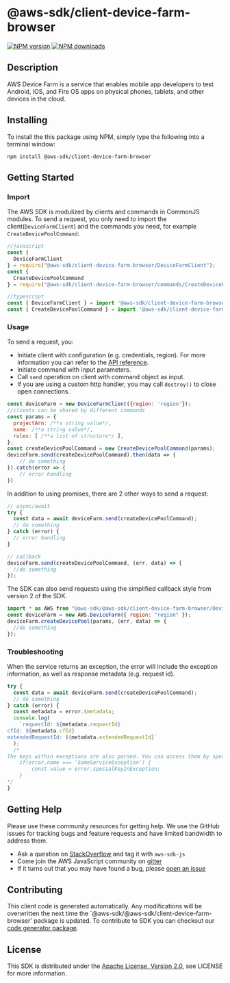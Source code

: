 # @aws-sdk/client-device-farm-browser

[![NPM version](https://img.shields.io/npm/v/@aws-sdk/client-device-farm-browser/preview.svg)](https://www.npmjs.com/package/@aws-sdk/client-device-farm-browser)
[![NPM downloads](https://img.shields.io/npm/dm/@aws-sdk/client-device-farm-browser.svg)](https://www.npmjs.com/package/@aws-sdk/client-device-farm-browser)

## Description

<p>AWS Device Farm is a service that enables mobile app developers to test Android, iOS, and Fire OS apps on physical phones, tablets, and other devices in the cloud.</p>

## Installing

To install the this package using NPM, simply type the following into a terminal window:

```
npm install @aws-sdk/client-device-farm-browser
```

## Getting Started

### Import

The AWS SDK is modulized by clients and commands in CommonJS modules. To send a request, you only need to import the client(`DeviceFarmClient`) and the commands you need, for example `CreateDevicePoolCommand`:

```javascript
//javascript
const {
  DeviceFarmClient
} = require("@aws-sdk/client-device-farm-browser/DeviceFarmClient");
const {
  CreateDevicePoolCommand
} = require("@aws-sdk/client-device-farm-browser/commands/CreateDevicePoolCommand");
```

```javascript
//typescript
const { DeviceFarmClient } = import '@aws-sdk/client-device-farm-browser/DeviceFarmClient';
const { CreateDevicePoolCommand } = import '@aws-sdk/client-device-farm-browser/commands/CreateDevicePoolCommand';
```

### Usage

To send a request, you:

- Initiate client with configuration (e.g. credentials, region). For more information you can refer to the [API reference][].
- Initiate command with input parameters.
- Call `send` operation on client with command object as input.
- If you are using a custom http handler, you may call `destroy()` to close open connections.

```javascript
const deviceFarm = new DeviceFarmClient({region: 'region'});
//clients can be shared by different commands
const params = {
  projectArn: /**a string value*/,
  name: /**a string value*/,
  rules: [ /**a list of structure*/ ],
};
const createDevicePoolCommand = new CreateDevicePoolCommand(params);
deviceFarm.send(createDevicePoolCommand).then(data => {
    // do something
}).catch(error => {
    // error handling
})
```

In addition to using promises, there are 2 other ways to send a request:

```javascript
// async/await
try {
  const data = await deviceFarm.send(createDevicePoolCommand);
  // do something
} catch (error) {
  // error handling
}
```

```javascript
// callback
deviceFarm.send(createDevicePoolCommand, (err, data) => {
  //do something
});
```

The SDK can also send requests using the simplified callback style from version 2 of the SDK.

```javascript
import * as AWS from "@aws-sdk/@aws-sdk/client-device-farm-browser/DeviceFarm";
const deviceFarm = new AWS.DeviceFarm({ region: "region" });
deviceFarm.createDevicePool(params, (err, data) => {
  //do something
});
```

### Troubleshooting

When the service returns an exception, the error will include the exception information, as well as response metadata (e.g. request id).

```javascript
try {
  const data = await deviceFarm.send(createDevicePoolCommand);
  // do something
} catch (error) {
  const metadata = error.$metadata;
  console.log(
    `requestId: ${metadata.requestId}
cfId: ${metadata.cfId}
extendedRequestId: ${metadata.extendedRequestId}`
  );
  /*
The keys within exceptions are also parsed. You can access them by specifying exception names:
    if(error.name === 'SomeServiceException') {
        const value = error.specialKeyInException;
    }
*/
}
```

## Getting Help

Please use these community resources for getting help. We use the GitHub issues for tracking bugs and feature requests and have limited bandwidth to address them.

- Ask a question on [StackOverflow](https://stackoverflow.com/questions/tagged/aws-sdk-js) and tag it with `aws-sdk-js`
- Come join the AWS JavaScript community on [gitter](https://gitter.im/aws/aws-sdk-js-v3)
- If it turns out that you may have found a bug, please [open an issue](https://github.com/aws/aws-sdk-js-v3/issues)

## Contributing

This client code is generated automatically. Any modifications will be overwritten the next time the `@aws-sdk/@aws-sdk/client-device-farm-browser' package is updated. To contribute to SDK you can checkout our [code generator package][].

## License

This SDK is distributed under the
[Apache License, Version 2.0](http://www.apache.org/licenses/LICENSE-2.0),
see LICENSE for more information.

[code generator package]: https://github.com/aws/aws-sdk-js-v3/tree/master/packages/service-types-generator
[api reference]: https://docs.aws.amazon.com/AWSJavaScriptSDK/latest/
